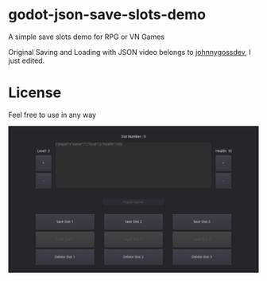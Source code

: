 # godot-json-save-slots-demo
A simple save slots demo for RPG or VN Games

Original Saving and Loading with JSON video belongs to [johnnygossdev](httpswww.youtube.comwatchv=L9Zekkb4ZXc&t), I just edited.

# License
Feel free to use in any way

![image](screenshot.png)
